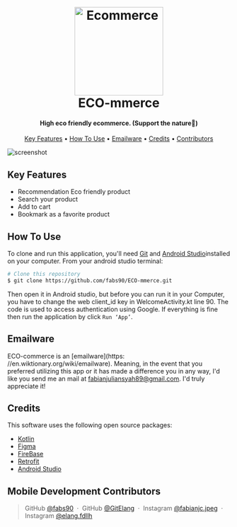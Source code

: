 
<h1 align="center">
  <br>
  <a href="https://github.com/fabs90/ECO-mmerce"><img src="https://ibb.co.com/Xkh4Dn1" alt="Ecommerce" width="200"></a>
  <br>
  ECO-mmerce
  <br>
</h1>

<h4 align="center">High eco friendly ecommerce. (Support the nature🍃)</h4>

<p align="center">
  <a href="#key-features">Key Features</a> •
  <a href="#how-to-use">How To Use</a> •
  <a href="#emailware">Emailware</a> •
  <a href="#credits">Credits</a> •
  <a href="#mobile-development-contributors">Contributors</a>
</p>

![screenshot](https://raw.githubusercontent.com/amitmerchant1990/electron-markdownify/master/app/img/markdownify.gif)

## Key Features

* Recommendation Eco friendly product
* Search your product
* Add to cart
* Bookmark as a favorite product

## How To Use

To clone and run this application, you'll need [Git](https://git-scm.com) and [Android Studio](https://developer.android.com/studio?gad_source=1&gclid=Cj0KCQjwvb-zBhCmARIsAAfUI2v0QVmRWMyuxTnFood88o43crZ7EkPbukELkl7exYCzYQsTFQ7BfBoaAoPNEALw_wcB&gclsrc=aw.ds)installed on your computer. From your android studio terminal:

```bash
# Clone this repository
$ git clone https://github.com/fabs90/ECO-mmerce.git
```
Then open it in Android studio, but before you can run it in your Computer, you have to change the web client_id key in WelcomeActivity.kt line 90. The code is used to access authentication using Google.
If everything is fine then run the application by click  `Run ‘App’`.


## Emailware

ECO-commerce is an [emailware](https:
//en.wiktionary.org/wiki/emailware). Meaning, in the event that you preferred utilizing this app or it has made a difference you in any way, I'd like you send me an mail at <fabianjuliansyah89@gmail.com>. I'd truly appreciate it!


## Credits

This software uses the following open source packages:


- [Kotlin](https://kotlinlang.org/)
- [Figma](https://www.figma.com/)
- [FireBase](https://firebase.google.com/)
- [Retrofit](https://square.github.io/retrofit/)
- [Android Studio](https://developer.android.com/studio)


## Mobile Development Contributors

> GitHub [@fabs90](https://github.com/fabs90) &nbsp;&middot;&nbsp; GitHub [@GitElang](https://github.com/GitElang) &nbsp;&middot;&nbsp;
> Instagram [@fabianjc.jpeg](https://www.instagram.com/fabianjc.jpeg/) &nbsp;&middot;&nbsp; Instagram [@elang.fdllh](https://www.instagram.com/elang,fdllh/) 


